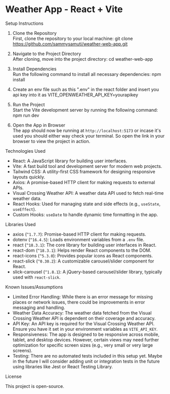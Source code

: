 # Weather App - React + Vite

 Setup Instructions

1. Clone the Repository  
   First, clone the repository to your local machine:
   git clone https://github.com/sammysamuti/weather-web-app.git
   

2. Navigate to the Project Directory  
   After cloning, move into the project directory:
   cd weather-web-app
   

3. Install Dependencies  
   Run the following command to install all necessary dependencies:
   npm install
   
4. Create an env file
   such as this ".env" in the react folder and insert you api key into it as VITE_OPENWEATHER_API_KEY=yourapikey
   
5. Run the Project  
   Start the Vite development server by running the following command:
   npm run dev
   

5. Open the App in Browser  
   The app should now be running at `http://localhost:5173` or incase it's used you should either way check your terminal. So open the link in your browser to view the project in action.



 Technologies Used

- React: A JavaScript library for building user interfaces.
- Vite: A fast build tool and development server for modern web projects.
- Tailwind CSS: A utility-first CSS framework for designing responsive layouts quickly.
- Axios: A promise-based HTTP client for making requests to external APIs.
- Visual Crossing Weather API: A weather data API used to fetch real-time weather data.
- React Hooks: Used for managing state and side effects (e.g., `useState`, `useEffect`).
- Custom Hooks: `useDate` to handle dynamic time formatting in the app.


 Libraries Used

- axios (`^1.7.7`): Promise-based HTTP client for making requests.
- dotenv (`^16.4.5`): Loads environment variables from a `.env` file.
- react (`^18.3.1`): The core library for building user interfaces in React.
- react-dom (`^18.3.1`): Helps render React components to the DOM.
- react-icons (`^5.3.0`): Provides popular icons as React components.
- react-slick (`^0.30.2`): A customizable carousel/slider component for React.
- slick-carousel (`^1.8.1`): A jQuery-based carousel/slider library, typically used with `react-slick`.


 Known Issues/Assumptions

- Limited Error Handling: While there is an error message for missing places or network issues, there could be improvements in error messaging and handling.
- Weather Data Accuracy: The weather data fetched from the Visual Crossing Weather API is dependent on their coverage and accuracy.
- API Key: An API key is required for the Visual Crossing Weather API. Ensure you have it set in your environment variables as `VITE_API_KEY`.
- Responsiveness: The app is designed to be responsive across mobile, tablet, and desktop devices. However, certain views may need further optimization for specific screen sizes (e.g., very small or very large screens).
- Testing: There are no automated tests included in this setup yet. Maybe in the future I will consider adding unit or integration tests in the future using libraries like Jest or React Testing Library.




 License

This project is open-source.


